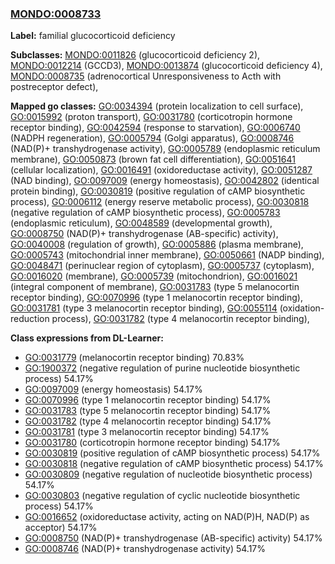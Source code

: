 
### [MONDO:0008733](http://purl.obolibrary.org/obo/MONDO_0008733)
**Label:** familial glucocorticoid deficiency

**Subclasses:** [MONDO:0011826](http://purl.obolibrary.org/obo/MONDO_0011826) (glucocorticoid deficiency 2), [MONDO:0012214](http://purl.obolibrary.org/obo/MONDO_0012214) (GCCD3), [MONDO:0013874](http://purl.obolibrary.org/obo/MONDO_0013874) (glucocorticoid deficiency 4), [MONDO:0008735](http://purl.obolibrary.org/obo/MONDO_0008735) (adrenocortical Unresponsiveness to Acth with postreceptor defect), 

**Mapped go classes:** [GO:0034394](http://purl.obolibrary.org/obo/GO_0034394) (protein localization to cell surface), [GO:0015992](http://purl.obolibrary.org/obo/GO_0015992) (proton transport), [GO:0031780](http://purl.obolibrary.org/obo/GO_0031780) (corticotropin hormone receptor binding), [GO:0042594](http://purl.obolibrary.org/obo/GO_0042594) (response to starvation), [GO:0006740](http://purl.obolibrary.org/obo/GO_0006740) (NADPH regeneration), [GO:0005794](http://purl.obolibrary.org/obo/GO_0005794) (Golgi apparatus), [GO:0008746](http://purl.obolibrary.org/obo/GO_0008746) (NAD(P)+ transhydrogenase activity), [GO:0005789](http://purl.obolibrary.org/obo/GO_0005789) (endoplasmic reticulum membrane), [GO:0050873](http://purl.obolibrary.org/obo/GO_0050873) (brown fat cell differentiation), [GO:0051641](http://purl.obolibrary.org/obo/GO_0051641) (cellular localization), [GO:0016491](http://purl.obolibrary.org/obo/GO_0016491) (oxidoreductase activity), [GO:0051287](http://purl.obolibrary.org/obo/GO_0051287) (NAD binding), [GO:0097009](http://purl.obolibrary.org/obo/GO_0097009) (energy homeostasis), [GO:0042802](http://purl.obolibrary.org/obo/GO_0042802) (identical protein binding), [GO:0030819](http://purl.obolibrary.org/obo/GO_0030819) (positive regulation of cAMP biosynthetic process), [GO:0006112](http://purl.obolibrary.org/obo/GO_0006112) (energy reserve metabolic process), [GO:0030818](http://purl.obolibrary.org/obo/GO_0030818) (negative regulation of cAMP biosynthetic process), [GO:0005783](http://purl.obolibrary.org/obo/GO_0005783) (endoplasmic reticulum), [GO:0048589](http://purl.obolibrary.org/obo/GO_0048589) (developmental growth), [GO:0008750](http://purl.obolibrary.org/obo/GO_0008750) (NAD(P)+ transhydrogenase (AB-specific) activity), [GO:0040008](http://purl.obolibrary.org/obo/GO_0040008) (regulation of growth), [GO:0005886](http://purl.obolibrary.org/obo/GO_0005886) (plasma membrane), [GO:0005743](http://purl.obolibrary.org/obo/GO_0005743) (mitochondrial inner membrane), [GO:0050661](http://purl.obolibrary.org/obo/GO_0050661) (NADP binding), [GO:0048471](http://purl.obolibrary.org/obo/GO_0048471) (perinuclear region of cytoplasm), [GO:0005737](http://purl.obolibrary.org/obo/GO_0005737) (cytoplasm), [GO:0016020](http://purl.obolibrary.org/obo/GO_0016020) (membrane), [GO:0005739](http://purl.obolibrary.org/obo/GO_0005739) (mitochondrion), [GO:0016021](http://purl.obolibrary.org/obo/GO_0016021) (integral component of membrane), [GO:0031783](http://purl.obolibrary.org/obo/GO_0031783) (type 5 melanocortin receptor binding), [GO:0070996](http://purl.obolibrary.org/obo/GO_0070996) (type 1 melanocortin receptor binding), [GO:0031781](http://purl.obolibrary.org/obo/GO_0031781) (type 3 melanocortin receptor binding), [GO:0055114](http://purl.obolibrary.org/obo/GO_0055114) (oxidation-reduction process), [GO:0031782](http://purl.obolibrary.org/obo/GO_0031782) (type 4 melanocortin receptor binding), 

**Class expressions from DL-Learner:**

- [GO:0031779](http://purl.obolibrary.org/obo/GO_0031779) (melanocortin receptor binding) 70.83%
- [GO:1900372](http://purl.obolibrary.org/obo/GO_1900372) (negative regulation of purine nucleotide biosynthetic process) 54.17%
- [GO:0097009](http://purl.obolibrary.org/obo/GO_0097009) (energy homeostasis) 54.17%
- [GO:0070996](http://purl.obolibrary.org/obo/GO_0070996) (type 1 melanocortin receptor binding) 54.17%
- [GO:0031783](http://purl.obolibrary.org/obo/GO_0031783) (type 5 melanocortin receptor binding) 54.17%
- [GO:0031782](http://purl.obolibrary.org/obo/GO_0031782) (type 4 melanocortin receptor binding) 54.17%
- [GO:0031781](http://purl.obolibrary.org/obo/GO_0031781) (type 3 melanocortin receptor binding) 54.17%
- [GO:0031780](http://purl.obolibrary.org/obo/GO_0031780) (corticotropin hormone receptor binding) 54.17%
- [GO:0030819](http://purl.obolibrary.org/obo/GO_0030819) (positive regulation of cAMP biosynthetic process) 54.17%
- [GO:0030818](http://purl.obolibrary.org/obo/GO_0030818) (negative regulation of cAMP biosynthetic process) 54.17%
- [GO:0030809](http://purl.obolibrary.org/obo/GO_0030809) (negative regulation of nucleotide biosynthetic process) 54.17%
- [GO:0030803](http://purl.obolibrary.org/obo/GO_0030803) (negative regulation of cyclic nucleotide biosynthetic process) 54.17%
- [GO:0016652](http://purl.obolibrary.org/obo/GO_0016652) (oxidoreductase activity, acting on NAD(P)H, NAD(P) as acceptor) 54.17%
- [GO:0008750](http://purl.obolibrary.org/obo/GO_0008750) (NAD(P)+ transhydrogenase (AB-specific) activity) 54.17%
- [GO:0008746](http://purl.obolibrary.org/obo/GO_0008746) (NAD(P)+ transhydrogenase activity) 54.17%


